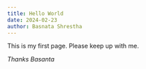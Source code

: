```yaml
---
title: Hello World
date: 2024-02-23
author: Basnata Shrestha
---
```

This is my first page. Please keep up with me. 

_Thanks_
*Basanta*